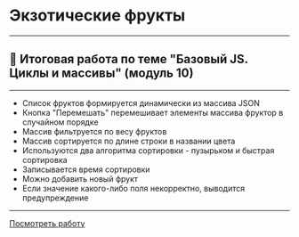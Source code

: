 # Экзотические фрукты
_____
## 🚀 Итоговая работа по теме "Базовый JS. Циклы и массивы" (модуль 10)
_____

- Список фруктов формируется динамически из массива JSON
- Кнопка "Перемешать" перемешивает элементы массива фруктор в случайном порядке
- Массив фильтруется по весу фруктов
- Массив сортируется по длине строки в названии цвета
- Используются два алгоритма сортировки - пузырьком и быстрая сортировка
- Записывается время сортировки
- Можно добавить новый фрукт
- Если значение какого-либо поля некорректно, выводится предупреждение 

_____

[Посмотреть работу](https://nsofina.github.io/task_10.11/)

